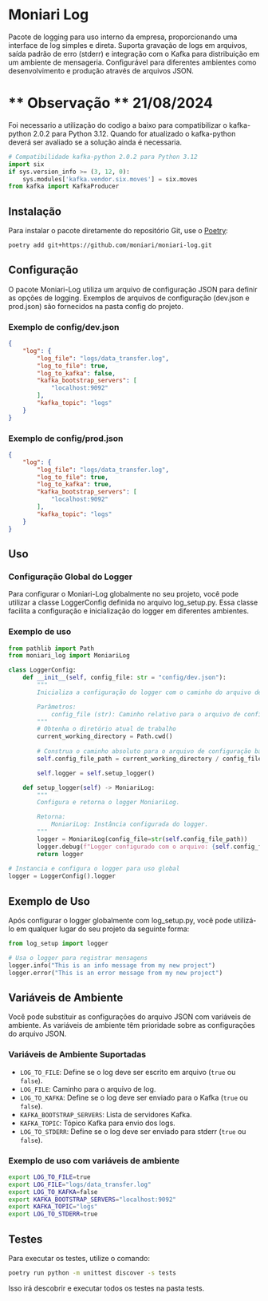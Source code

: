 # Moniari Log

Pacote de logging para uso interno da empresa, proporcionando uma interface de log simples e direta. Suporta gravação de logs em arquivos, saída padrão de erro (stderr) e integração com o Kafka para distribuição em um ambiente de mensageria. Configurável para diferentes ambientes como desenvolvimento e produção através de arquivos JSON.

# ** Observação ** 21/08/2024

Foi necessario a utilização do codigo a baixo para compatibilizar o kafka-python 2.0.2 para Python 3.12. Quando for atualizado o kafka-python deverá ser avaliado se a solução ainda é necessaria.

```python
# Compatibilidade kafka-python 2.0.2 para Python 3.12
import six
if sys.version_info >= (3, 12, 0):
    sys.modules['kafka.vendor.six.moves'] = six.moves
from kafka import KafkaProducer
```

## Instalação

Para instalar o pacote diretamente do repositório Git, use o [Poetry](https://python-poetry.org/):


```bash
poetry add git+https://github.com/moniari/moniari-log.git
```

## Configuração

O pacote Moniari-Log utiliza um arquivo de configuração JSON para definir as opções de logging. Exemplos de arquivos de configuração (dev.json e prod.json) são fornecidos na pasta config do projeto.

### Exemplo de config/dev.json

```json
{
    "log": {
        "log_file": "logs/data_transfer.log",
        "log_to_file": true,
        "log_to_kafka": false,
        "kafka_bootstrap_servers": [
            "localhost:9092"
        ],
        "kafka_topic": "logs"
    }
}
```

### Exemplo de config/prod.json

```json
{
    "log": {
        "log_file": "logs/data_transfer.log",
        "log_to_file": true,
        "log_to_kafka": true,
        "kafka_bootstrap_servers": [
            "localhost:9092"
        ],
        "kafka_topic": "logs"
    }
}
```

## Uso

### Configuração Global do Logger

Para configurar o Moniari-Log globalmente no seu projeto, você pode utilizar a classe LoggerConfig definida no arquivo log_setup.py. Essa classe facilita a configuração e inicialização do logger em diferentes ambientes.

### Exemplo de uso

```python
from pathlib import Path
from moniari_log import MoniariLog

class LoggerConfig:
    def __init__(self, config_file: str = "config/dev.json"):
        """
        Inicializa a configuração do logger com o caminho do arquivo de configuração especificado.

        Parâmetros:
            config_file (str): Caminho relativo para o arquivo de configuração.
        """
        # Obtenha o diretório atual de trabalho
        current_working_directory = Path.cwd()
        
        # Construa o caminho absoluto para o arquivo de configuração baseado no cwd
        self.config_file_path = current_working_directory / config_file

        self.logger = self.setup_logger()

    def setup_logger(self) -> MoniariLog:
        """
        Configura e retorna o logger MoniariLog.

        Retorna:
            MoniariLog: Instância configurada do logger.
        """
        logger = MoniariLog(config_file=str(self.config_file_path))
        logger.debug(f"Logger configurado com o arquivo: {self.config_file_path}")
        return logger
    
# Instancia e configura o logger para uso global
logger = LoggerConfig().logger
```

## Exemplo de Uso
Após configurar o logger globalmente com log_setup.py, você pode utilizá-lo em qualquer lugar do seu projeto da seguinte forma:

```python
from log_setup import logger

# Usa o logger para registrar mensagens
logger.info("This is an info message from my new project")
logger.error("This is an error message from my new project")
```

## Variáveis de Ambiente

Você pode substituir as configurações do arquivo JSON com variáveis de ambiente. As variáveis de ambiente têm prioridade sobre as configurações do arquivo JSON.

### Variáveis de Ambiente Suportadas

- `LOG_TO_FILE`: Define se o log deve ser escrito em arquivo (`true` ou `false`).
- `LOG_FILE`: Caminho para o arquivo de log.
- `LOG_TO_KAFKA`: Define se o log deve ser enviado para o Kafka (`true` ou `false`).
- `KAFKA_BOOTSTRAP_SERVERS`: Lista de servidores Kafka.
- `KAFKA_TOPIC`: Tópico Kafka para envio dos logs.
- `LOG_TO_STDERR`: Define se o log deve ser enviado para stderr (`true` ou `false`).

### Exemplo de uso com variáveis de ambiente

```bash
export LOG_TO_FILE=true
export LOG_FILE="logs/data_transfer.log"
export LOG_TO_KAFKA=false
export KAFKA_BOOTSTRAP_SERVERS="localhost:9092"
export KAFKA_TOPIC="logs"
export LOG_TO_STDERR=true
```

## Testes

Para executar os testes, utilize o comando:

```bash
poetry run python -m unittest discover -s tests
```
Isso irá descobrir e executar todos os testes na pasta tests.





